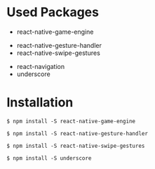 # Used Packages
- react-native-game-engine
<!---
    Which of these have been added by us? Both?)
-->
- react-native-gesture-handler
- react-native-swipe-gestures
<!---
    Which of these have been added by us? Both?)
-->
- react-navigation
- underscore

# Installation
` $ npm install -S react-native-game-engine `

` $ npm install -S react-native-gesture-handler `

` $ npm install -S react-native-swipe-gestures `

` $ npm install -S underscore `
